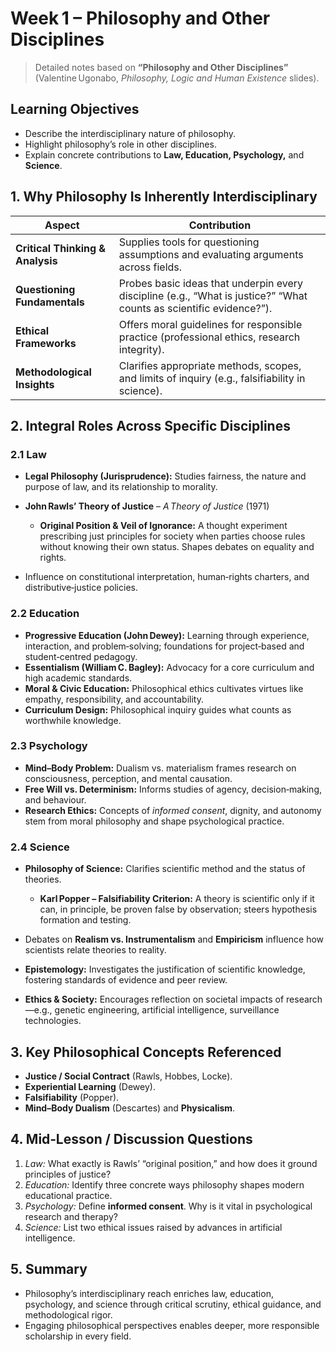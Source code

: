 # Week 1 – Philosophy and Other Disciplines

> Detailed notes based on **“Philosophy and Other Disciplines”** (Valentine Ugonabo, *Philosophy, Logic and Human Existence* slides).

## Learning Objectives

* Describe the interdisciplinary nature of philosophy.
* Highlight philosophy’s role in other disciplines.
* Explain concrete contributions to **Law, Education, Psychology,** and **Science**.

## 1. Why Philosophy Is Inherently Interdisciplinary

| Aspect                           | Contribution                                                                                                        |
| -------------------------------- | ------------------------------------------------------------------------------------------------------------------- |
| **Critical Thinking & Analysis** | Supplies tools for questioning assumptions and evaluating arguments across fields.                                  |
| **Questioning Fundamentals**     | Probes basic ideas that underpin every discipline (e.g., “What is justice?” “What counts as scientific evidence?”). |
| **Ethical Frameworks**           | Offers moral guidelines for responsible practice (professional ethics, research integrity).                         |
| **Methodological Insights**      | Clarifies appropriate methods, scopes, and limits of inquiry (e.g., falsifiability in science).                     |

## 2. Integral Roles Across Specific Disciplines

### 2.1 Law

* **Legal Philosophy (Jurisprudence):** Studies fairness, the nature and purpose of law, and its relationship to morality.
* **John Rawls’ Theory of Justice** – *A Theory of Justice* (1971)

  * **Original Position & Veil of Ignorance:** A thought experiment prescribing just principles for society when parties choose rules without knowing their own status. Shapes debates on equality and rights.
* Influence on constitutional interpretation, human‑rights charters, and distributive‑justice policies.

### 2.2 Education

* **Progressive Education (John Dewey):** Learning through experience, interaction, and problem‑solving; foundations for project‑based and student‑centred pedagogy.
* **Essentialism (William C. Bagley):** Advocacy for a core curriculum and high academic standards.
* **Moral & Civic Education:** Philosophical ethics cultivates virtues like empathy, responsibility, and accountability.
* **Curriculum Design:** Philosophical inquiry guides what counts as worthwhile knowledge.

### 2.3 Psychology

* **Mind–Body Problem:** Dualism vs. materialism frames research on consciousness, perception, and mental causation.
* **Free Will vs. Determinism:** Informs studies of agency, decision‑making, and behaviour.
* **Research Ethics:** Concepts of *informed consent*, dignity, and autonomy stem from moral philosophy and shape psychological practice.

### 2.4 Science

* **Philosophy of Science:** Clarifies scientific method and the status of theories.

  * **Karl Popper – Falsifiability Criterion:** A theory is scientific only if it can, in principle, be proven false by observation; steers hypothesis formation and testing.
* Debates on **Realism vs. Instrumentalism** and **Empiricism** influence how scientists relate theories to reality.
* **Epistemology:** Investigates the justification of scientific knowledge, fostering standards of evidence and peer review.
* **Ethics & Society:** Encourages reflection on societal impacts of research—e.g., genetic engineering, artificial intelligence, surveillance technologies.

## 3. Key Philosophical Concepts Referenced

* **Justice / Social Contract** (Rawls, Hobbes, Locke).
* **Experiential Learning** (Dewey).
* **Falsifiability** (Popper).
* **Mind–Body Dualism** (Descartes) and **Physicalism**.

## 4. Mid‑Lesson / Discussion Questions

1. *Law:* What exactly is Rawls’ “original position,” and how does it ground principles of justice?
2. *Education:* Identify three concrete ways philosophy shapes modern educational practice.
3. *Psychology:* Define **informed consent**. Why is it vital in psychological research and therapy?
4. *Science:* List two ethical issues raised by advances in artificial intelligence.

## 5. Summary

* Philosophy’s interdisciplinary reach enriches law, education, psychology, and science through critical scrutiny, ethical guidance, and methodological rigor.
* Engaging philosophical perspectives enables deeper, more responsible scholarship in every field.